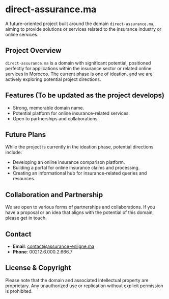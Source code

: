 # direct-assurance.ma

A future-oriented project built around the domain `direct-assurance.ma`, aiming to provide solutions or services related to the insurance industry or online services.

## Project Overview

`direct-assurance.ma` is a domain with significant potential, positioned perfectly for applications within the insurance sector or related online services in Morocco. The current phase is one of ideation, and we are actively exploring potential project directions.

## Features (To be updated as the project develops)

- Strong, memorable domain name.
- Potential platform for online insurance-related services.
- Open to partnerships and collaborations.

## Future Plans

While the project is currently in the ideation phase, potential directions include:

- Developing an online insurance comparison platform.
- Building a portal for online insurance claims and processing.
- Creating an informational hub for insurance-related queries and resources.

## Collaboration and Partnership

We are open to various forms of partnerships and collaborations. If you have a proposal or an idea that aligns with the potential of this domain, please get in touch.

## Contact

- **Email**: [contact@assurance-enligne.ma](mailto:contact@direct-assurance.ma)
- **Phone**: 00212.6.000.2.666.7

## License & Copyright

Please note that the domain and associated intellectual property are proprietary. Any unauthorized use or replication without explicit permission is prohibited.
